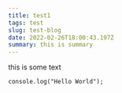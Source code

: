 ```yaml
---
title: test1
tags: test
slug: test-blog
date: 2022-02-26T18:00:43.197Z
summary: this is summary
---
```

this is some text

```
console.log("Hello World");
```